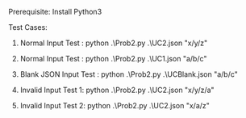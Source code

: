 Prerequisite: Install Python3

Test Cases:


1. Normal Input Test : python .\Prob2.py .\UC2.json "x/y/z"

2. Normal Input Test : python .\Prob2.py .\UC1.json "a/b/c"

3. Blank JSON Input Test : python .\Prob2.py .\UCBlank.json "a/b/c"

4. Invalid Input Test 1: python .\Prob2.py .\UC2.json "x/y/z/a"

5. Invalid Input Test 2: python .\Prob2.py .\UC2.json "x/a/z"